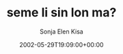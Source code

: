---
title: 'seme li sin lon ma?'
posts: 2
hash: 't31'
author: 'Sonja Elen Kisa'
date: 2002-05-29T19:09:00+00:00
sources:
  - http://forums.tokipona.org/viewtopic.php%3Ft=31.html
---